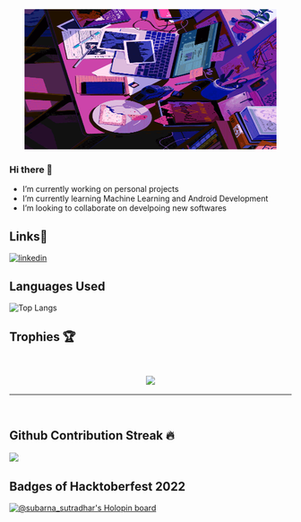 <div id="header" align="center">
  <img src="https://github.com/subarna-sutradhar/subarna-sutradhar/blob/main/data/screen%20open.gif" width="450" height="250"/>
</div>

### Hi there 👋
- I’m currently working on personal projects
- I’m currently learning Machine Learning and Android Development
- I’m looking to collaborate on develpoing new softwares

## Links🔗

[![linkedin](https://img.shields.io/badge/LinkedIn-0077B5?style=for-the-badge&logo=linkedin&logoColor=white)](https://www.linkedin.com/in/subarna-sutradhar-1b1101243)

## Languages Used
![Top Langs](https://github-readme-stats.vercel.app/api/top-langs/?username=subarna-sutradhar)


## Trophies 🏆
<br>
<p align='center'>
<img src="https://github-profile-trophy.vercel.app/?username=subarna-sutradhar&theme=dracula&no-frame=true&margin-w=15&margin-h=15">
</p>
<hr>
<br>


## Github Contribution Streak 🔥

<p><img src="https://github-readme-streak-stats.herokuapp.com?user=subarna-sutradhar&theme=black-ice&hide_border=true&date_format=M%20j%5B%2C%20Y%5D"></p>


## Badges of Hacktoberfest 2022 

[![@subarna_sutradhar's Holopin board](https://holopin.me/subarna_sutradhar)](https://holopin.io/@subarna_sutradhar)

